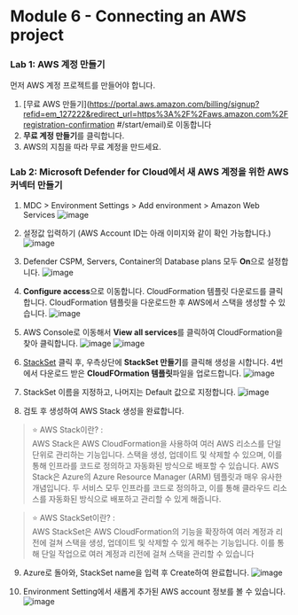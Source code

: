 # Module 6 - Connecting an AWS  project

### Lab 1: AWS 계정 만들기

먼저 AWS 계정 프로젝트를 만들어야 합니다.

1. [무료 AWS 만들기](https://portal.aws.amazon.com/billing/signup?refid=em_127222&redirect_url=https%3A%2F%2Faws.amazon.com%2Fregistration-confirmation #/start/email)로 이동합니다 
2. **무료 계정 만들기**를 클릭합니다.
3. AWS의 지침을 따라 무료 계정을 만드세요.

### Lab 2: Microsoft Defender for Cloud에서 새 AWS 계정을 위한 AWS 커넥터 만들기

1. MDC > Environment Settings > Add environment > Amazon Web Services
   ![image](https://github.com/user-attachments/assets/cff5208a-02e0-46ca-bce6-cb171bf17913)

2. 설정값 입력하기 (AWS Account ID는 아래 이미지와 같이 확인 가능합니다.) 
   ![image](https://github.com/user-attachments/assets/73098e66-305d-473d-abd1-9ee5bd834600)

3. Defender CSPM, Servers, Container의 Database plans 모두 **On**으로 설정합니다. 
   ![image](https://github.com/user-attachments/assets/2bee9998-38d0-4e43-8739-c14c5086faca)

4. **Configure access**으로 이동합니다. CloudFormation 템플릿 다운로드를 클릭합니다. CloudFormation 템플릿을 다운로드한 후 AWS에서 스택을 생성할 수 있습니다.
   ![image](https://github.com/user-attachments/assets/f40eba88-b520-46f5-9eda-9a6f3a76c9ab)

5. AWS Console로 이동해서 **View all services**를 클릭하여 CloudFormation을 찾아 클릭합니다.
   ![image](https://github.com/user-attachments/assets/8991c9f0-74df-4362-ae03-b8eeb6efc3f0)
   ![image](https://github.com/user-attachments/assets/63542f84-731d-400f-a259-d8b3ae69e26e)

6. [StackSet](https://eu-north-1.console.aws.amazon.com/cloudformation/home?region=eu-north-1#/stacksets) 클릭 후, 우측상단에 **StackSet 만들기**를 클릭해 생성을 시합니다. 4번에서 다운로드 받은 **CloudFOrmation 템플릿**파일을 업로드합니다.
   ![image](https://github.com/user-attachments/assets/7b95767f-d139-468c-a8bd-fa13429706b3)

7. StackSet 이름을 지정하고, 나머지는 Default 값으로 지정합니다. 
   ![image](https://github.com/user-attachments/assets/11dcaba2-218d-40c8-8bea-c99d45fb8a11)

8. 검토 후 생성하여 AWS Stack 생성을 완료합니다.

> ⭐ AWS Stack이란? : <br>
> AWS Stack은 AWS CloudFormation을 사용하여 여러 AWS 리소스를 단일 단위로 관리하는 기능입니다. 스택을 생성, 업데이트 및 삭제할 수 있으며, 이를 통해 인프라를 코드로 정의하고 자동화된 방식으로 배포할 수 있습니다. AWS Stack은 Azure의 Azure Resource Manager (ARM) 템플릿과 매우 유사한 개념입니다. 두 서비스 모두 인프라를 코드로 정의하고, 이를 통해 클라우드 리소스를 자동화된 방식으로 배포하고 관리할 수 있게 해줍니다.

> ⭐ AWS StackSet이란? : <br>
> AWS StackSet은 AWS CloudFormation의 기능을 확장하여 여러 계정과 리전에 걸쳐 스택을 생성, 업데이트 및 삭제할 수 있게 해주는 기능입니다. 이를 통해 단일 작업으로 여러 계정과 리전에 걸쳐 스택을 관리할 수 있습니다

9. Azure로 돌아와, StackSet name을 입력 후 Create하여 완료합니다. 
    ![image](https://github.com/user-attachments/assets/4a4c5a0d-68cf-4eb4-a79f-c400a43044b4)

10. Environment Setting에서 새롭게 추가된 AWS account 정보를 볼 수 있습니다.
    ![image](https://github.com/user-attachments/assets/8055e8b0-6547-4668-b1aa-a675d8d27598)

